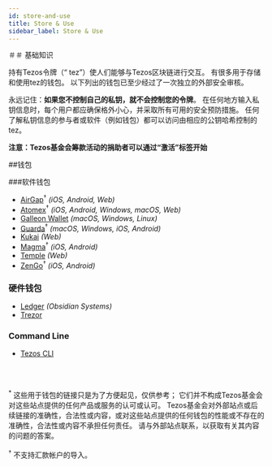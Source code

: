 ```yaml
---
id: store-and-use
title: Store & Use
sidebar_label: Store & Use
---
```


＃＃ 基础知识

持有Tezos令牌（“ tez”）使人们能够与Tezos区块链进行交互。 有很多用于存储和使用tez的钱包。 以下列出的钱包已至少经过了一次独立的外部安全审核。

永远记住：**如果您不控制自己的私钥，就不会控制您的令牌**。 在任何地方输入私钥信息时，每个用户都应确保格外小心，并采取所有可用的安全预防措施。 任何了解私钥信息的参与者或软件（例如钱包）都可以访问由相应的公钥哈希控制的tez。

**注意：Tezos基金会筹款活动的捐助者可以通过“激活”标签开始**

##钱包

###软件钱包

- [AirGap](https://airgap.it/ "Airgap")<sup>†</sup> *(iOS, Android, Web)*
- [Atomex](https://atomex.me/ "Atomex")<sup>†</sup> *(iOS, Android, Windows, macOS, Web)*
- [Galleon Wallet](https://cryptonomic.tech/galleon.html "Galleon Wallet") *(macOS, Windows, Linux)*
- [Guarda](https://guarda.com/ "Guarda")<sup>†</sup>  *(macOS, Windows, iOS, Android)*
- [Kukai](https://wallet.kukai.app/ "Kukai") *(Web)*
- [Magma](https://magmawallet.io/ "Magma")<sup>†</sup> *(iOS, Android)*
- [Temple](https://templewallet.com/ "Temple") *(Web)*
- [ZenGo](https://www.zengo.com/)<sup>†</sup>  *(iOS, Android)*

### 硬件钱包

- [Ledger](https://www.ledger.com/ "Ledger") *(Obsidian Systems)*
- [Trezor](https://trezor.io/ "Trezor")

### Command Line
- [Tezos CLI](https://tezos.gitlab.io/shell/cli-commands.html "Tezos CLI")

<br />
<br />

<sup>*</sup> 这些用于钱包的链接只是为了方便起见，仅供参考； 它们并不构成Tezos基金会对这些站点提供的任何产品或服务的认可或认可。 Tezos基金会对外部站点或后续链接的准确性，合法性或内容，或对这些站点提供的任何钱包的性能或不存在的准确性，合法性或内容不承担任何责任。 请与外部站点联系，以获取有关其内容的问题的答案。
<br />
<br />
<sup>†</sup> 不支持汇款帐户的导入。
